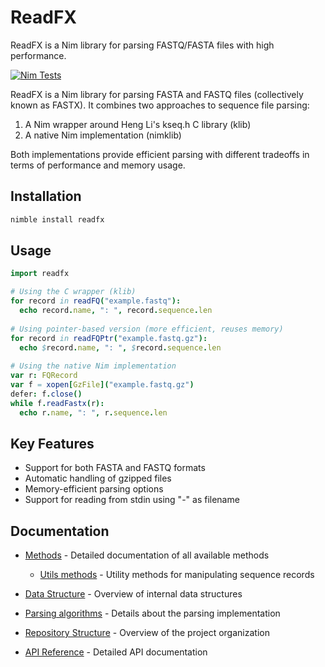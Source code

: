 # ReadFX

ReadFX is a Nim library for parsing FASTQ/FASTA files with high performance.

[![Nim Tests](https://github.com/quadram-institute-bioscience/readfx/actions/workflows/test.yml/badge.svg)](https://github.com/quadram-institute-bioscience/readfx/actions/workflows/test.yml)

ReadFX is a Nim library for parsing FASTA and FASTQ files (collectively known as FASTX). It combines two approaches to sequence file parsing:

1. A Nim wrapper around Heng Li's kseq.h C library (klib)
2. A native Nim implementation (nimklib)

Both implementations provide efficient parsing with different tradeoffs in terms of performance and memory usage.

## Installation

```bash
nimble install readfx
```

## Usage

```nim
import readfx

# Using the C wrapper (klib)
for record in readFQ("example.fastq"):
  echo record.name, ": ", record.sequence.len
  
# Using pointer-based version (more efficient, reuses memory)
for record in readFQPtr("example.fastq.gz"):
  echo $record.name, ": ", $record.sequence.len
  
# Using the native Nim implementation
var r: FQRecord
var f = xopen[GzFile]("example.fastq.gz")
defer: f.close()
while f.readFastx(r):
  echo r.name, ": ", r.sequence.len
```

## Key Features

- Support for both FASTA and FASTQ formats
- Automatic handling of gzipped files
- Memory-efficient parsing options
- Support for reading from stdin using "-" as filename

## Documentation

- [Methods](METHODS.md) - Detailed documentation of all available methods
  - [Utils methods](UTILS.md) - Utility methods for manipulating sequence records
- [Data Structure](DATA_STRUCTURE.md) - Overview of internal data structures
- [Parsing algorithms](PARSING.md) - Details about the parsing implementation

- [Repository Structure](REPO_STRUCTURE.md) - Overview of the project organization
- [API Reference](API.md) - Detailed API documentation
